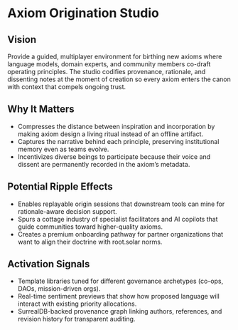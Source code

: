 # Axiom Origination Studio

## Vision
Provide a guided, multiplayer environment for birthing new axioms where language models, domain experts, and community members co-draft operating principles. The studio codifies provenance, rationale, and dissenting notes at the moment of creation so every axiom enters the canon with context that compels ongoing trust.

## Why It Matters
- Compresses the distance between inspiration and incorporation by making axiom design a living ritual instead of an offline artifact.
- Captures the narrative behind each principle, preserving institutional memory even as teams evolve.
- Incentivizes diverse beings to participate because their voice and dissent are permanently recorded in the axiom’s metadata.

## Potential Ripple Effects
- Enables replayable origin sessions that downstream tools can mine for rationale-aware decision support.
- Spurs a cottage industry of specialist facilitators and AI copilots that guide communities toward higher-quality axioms.
- Creates a premium onboarding pathway for partner organizations that want to align their doctrine with root.solar norms.

## Activation Signals
- Template libraries tuned for different governance archetypes (co-ops, DAOs, mission-driven orgs).
- Real-time sentiment previews that show how proposed language will interact with existing priority allocations.
- SurrealDB-backed provenance graph linking authors, references, and revision history for transparent auditing.
